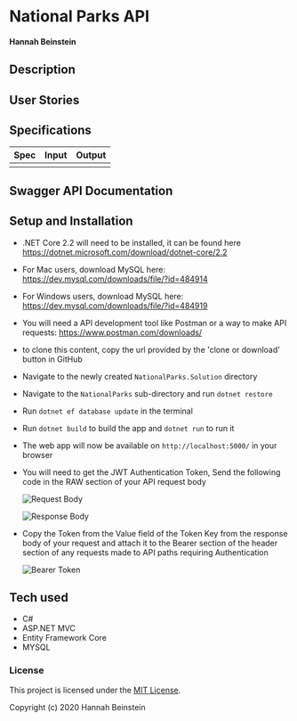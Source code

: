 # National Parks API

#### Hannah Beinstein

## Description



## User Stories



## Specifications

| Spec | Input | Output |
| :---: | :---: | :---: |
|  |  |

## Swagger API Documentation


## Setup and Installation

* .NET Core 2.2 will need to be installed, it can be found here https://dotnet.microsoft.com/download/dotnet-core/2.2
* For Mac users, download MySQL here: https://dev.mysql.com/downloads/file/?id=484914
* For Windows users, download MySQL here: https://dev.mysql.com/downloads/file/?id=484919
* You will need a API development tool like Postman or a way to make API requests: https://www.postman.com/downloads/
* to clone this content, copy the url provided by the 'clone or download' button in GitHub
* Navigate to the newly created `NationalParks.Solution` directory
* Navigate to the `NationalParks` sub-directory and run `dotnet restore`
* Run `dotnet ef database update` in the terminal
* Run `dotnet build` to build the app and `dotnet run` to run it
* The web app will now be available on `http://localhost:5000/` in your browser
* You will need to get the JWT Authentication Token, Send the following code in the RAW section of your API request body

  ![Request Body](UserAuthRequest.PNG)  

  ![Response Body](AuthResponseBody.PNG)
* Copy the Token from the Value field of the Token Key from the response body of your request and attach it to the Bearer section of the header section of any requests made to API paths requiring Authentication

  ![Bearer Token](BearerTokenLocation.PNG)

## Tech used

* C#
* ASP.NET MVC
* Entity Framework Core
* MYSQL

### License

This project is licensed under the [MIT License](https://opensource.org/licenses/MIT).

Copyright (c) 2020 Hannah Beinstein
